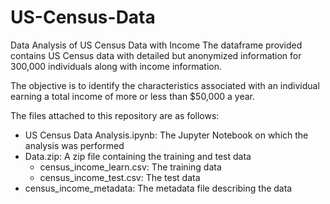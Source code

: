 # US-Census-Data
Data Analysis of US Census Data with Income
The dataframe provided contains US Census data with detailed but anonymized information for 300,000 individuals along with income information.

The objective is to identify the characteristics associated with an individual earning a total income of more or less than $50,000 a year.

The files attached to this repository are as follows:
* US Census Data Analysis.ipynb: The Jupyter Notebook on which the analysis was performed
* Data.zip: A zip file containing the training and test data
  * census_income_learn.csv: The training data
  * census_income_test.csv: The test data
* census_income_metadata: The metadata file describing the data
